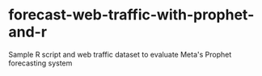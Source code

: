 # forecast-web-traffic-with-prophet-and-r
Sample R script and web traffic dataset to evaluate Meta's Prophet forecasting system
